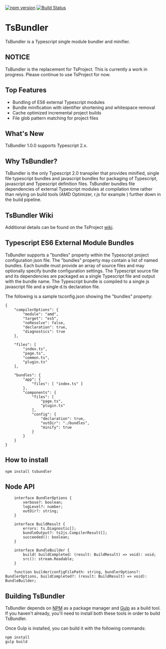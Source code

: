 ﻿[![npm version](https://badge.fury.io/js/tsbundler.svg)](http://badge.fury.io/js/tsbundler)
﻿[![Build Status](https://travis-ci.org/ToddThomson/TsBundler.svg?branch=master)](https://travis-ci.org/ToddThomson/TsBundler)
# TsBundler
TsBundler is a Typescript single module bundler and minifier.

## NOTICE

TsBundler is the replacement for TsProject. This is currently a work in progress. Please continue to use TsProject for now.

## Top Features

* Bundling of ES6 external Typescript modules
* Bundle minification with identifier shortening and whitespace removal
* Cache optimized incremental project builds
* File glob pattern matching for project files
 
## What's New

TsBundler 1.0.0 supports Typescript 2.x.

## Why TsBundler?

TsBundler is the only Typescript 2.0 transpiler that provides minified, single file typescript bundles and javascript bundles for packaging of Typescript, javascript and Typescript definition files.
TsBundler bundles file dependencies of external Typescript modules at compilation time rather than relying on build tools (AMD Optimizer, r.js for example ) further down in the build pipeline.

## TsBundler Wiki

Additional details can be found on the TsProject [wiki](https://github.com/ToddThomson/tspackage/wiki).

## Typescript ES6 External Module Bundles

TsBundler supports a "bundles" property within the Typescript project configuration json file. The "bundles" property may contain a list of named bundles. Each bundle must provide an array of source files and may optionally specify bundle configuration settings. 
The Typescript source file and its dependencies are packaged as a single Typescript file and output with the bundle name. The Typescript bundle is compiled to a single js javascript file and a single d.ts declaration file.

The following is a sample tsconfig.json showing the "bundles" property:

```
{
    "compilerOptions": {
        "module": "amd",
        "target": "es5",
        "noResolve": false,
        "declaration": true,
        "diagnostics": true
    },

    "files": [
        "index.ts",
        "page.ts",
        "common.ts",
		"plugin.ts"
    ],
    
    "bundles": {
        "app": {
            "files": [ "index.ts" ]
        },
        "components": {
            "files": [
                "page.ts",
                "plugin.ts"
            ],
            "config": {
			    "declaration": true,
                "outDir": "./bundles",
				"minify": true  
            }
        }
    }
}
```

## How to install

```
npm install tsbundler
```

## Node API

```
    interface BundlerOptions {
        verbose?: boolean;
        logLevel?: number;
        outDir?: string;
    }
    
    interface BuildResult {
        errors: ts.Diagnostic[];
        bundleOutput?: ts2js.CompilerResult[];
        succeeded(): boolean;
    }

    interface BundleBuilder {
        build( buildCompleted: (result: BuildResult) => void): void;
        src(): stream.Readable;
    }
    
    function builder(configFilePath: string, bundlerOptions?: BundlerOptions, buildCompleted?: (result: BuildResult) => void): BundleBuilder;

```

## Building TsBundler

TsBundler depends on [NPM](https://docs.npmjs.com/) as a package manager and 
[Gulp](https://github.com/gulpjs/gulp/blob/master/docs/getting-started.md) as a build tool. 
If you haven't already, you'll need to install both these tools in order to 
build TsBundler.

Once Gulp is installed, you can build it with the following commands:

```
npm install
gulp build
```  
